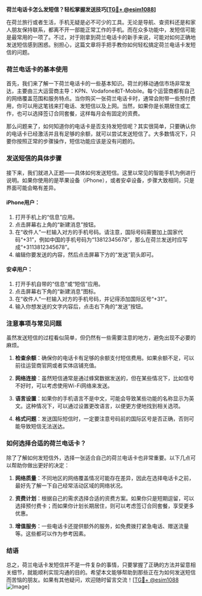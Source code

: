 **荷兰电话卡怎么发短信？轻松掌握发送技巧[[TG💪+ @esim1088](https://t.me/s/esim1088)]**

在荷兰旅行或者生活，手机无疑是必不可少的工具。无论是导航、查资料还是和家人朋友保持联系，都离不开一部能正常工作的手机。而在众多功能中，发短信可能是最常用的一项了。不过，对于刚拿到荷兰电话卡的新手来说，可能对如何正确地发送短信感到困惑。别担心，这篇文章将手把手教你如何轻松搞定荷兰电话卡发短信的问题。

### 荷兰电话卡的基本使用

首先，我们来了解一下荷兰电话卡的一些基本知识。荷兰的移动通信市场非常发达，主要由三大运营商主导：KPN、Vodafone和T-Mobile。每个运营商都有自己的网络覆盖范围和服务特点。当你购买一张荷兰电话卡时，通常会附带一些预付费用，你可以用这笔钱来打电话、发短信以及上网。当然，如果你是长期居住或工作，也可以选择签订合同套餐，这样每月会有固定的资费。

那么问题来了，如何知道你的电话卡是否支持发短信呢？其实很简单，只要确认你的电话卡已经激活并且有足够的余额，就可以尝试发送短信了。大多数情况下，只要你按照正常的步骤操作，短信功能应该是没有问题的。

### 发送短信的具体步骤

接下来，我们就进入正题——具体如何发送短信。这里以常见的智能手机为例进行说明。如果你使用的是苹果设备（iPhone），或者安卓设备，步骤大致相同，只是界面可能会略有差异。

#### iPhone用户：

1. 打开手机上的“信息”应用。
2. 点击屏幕右上角的“新建消息”按钮。
3. 在“收件人”一栏输入对方的手机号码。请注意，国际号码需要加上国家代码“+31”，例如中国的手机号码为“13812345678”，那么在荷兰发送时应写成“+3113812345678”。
4. 编辑你要发送的内容，然后点击屏幕下方的“发送”箭头即可。

#### 安卓用户：

1. 打开手机自带的“信息”或“短信”应用。
2. 点击屏幕右下角的“新建消息”图标。
3. 在“收件人”一栏输入对方的手机号码，并记得添加国际区号“+31”。
4. 输入你想发送的文字内容后，点击右下角的“发送”按钮。

### 注意事项与常见问题

虽然发送短信的过程看似简单，但仍然有一些需要注意的地方，避免出现不必要的麻烦。

1. **检查余额**：确保你的电话卡有足够的余额支付短信费用。如果余额不足，可以前往运营商官网或者实体店铺充值。
   
2. **网络连接**：虽然短信通常是通过蜂窝数据发送的，但在某些情况下，比如信号不好时，可以考虑使用Wi-Fi网络来发送。

3. **语言设置**：如果你的手机语言不是中文，可能会导致某些功能的名称显示为英文。这种情况下，可以通过设置更改语言，以便更方便地找到相关选项。

4. **格式问题**：发送国际短信时，一定要注意号码前的国际区号是否正确，否则可能导致短信无法送达。

### 如何选择合适的荷兰电话卡？

除了了解如何发短信外，选择一张适合自己的荷兰电话卡也非常重要。以下几点可以帮助你做出更好的决定：

1. **网络质量**：不同地区的网络覆盖情况可能存在差异，因此在选择电话卡之前，最好先了解一下自己经常活动区域的网络状况。

2. **资费计划**：根据自己的需求选择合适的资费方案。如果你只是短期逗留，可以选择预付费卡；而如果你计划长期居住，则可以考虑签订合同套餐，享受更多优惠。

3. **增值服务**：一些电话卡还提供额外的服务，如免费拨打紧急电话、赠送流量等。这些都可以作为参考因素。

### 结语

总之，荷兰电话卡发短信并不是一件复杂的事情，只要掌握了正确的方法并留意相关细节，就能顺利实现沟通的目的。希望本文能够帮助到那些正在为如何发送短信而苦恼的朋友。如果有其他疑问，欢迎随时留言交流！[[TG💪+ @esim1088](https://t.me/s/esim1088) ![Image](https://i.postimg.cc/4NQfJmqS/Snipaste-2025-05-13-00-14-12.png)]